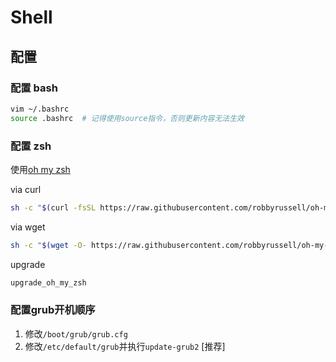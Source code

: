 # Shell

<!-- toc -->

## 配置

### 配置 bash

``` bash
vim ~/.bashrc
source .bashrc  # 记得使用source指令，否则更新内容无法生效
```

### 配置 zsh

使用[oh my zsh](https://github.com/robbyrussell/oh-my-zsh)

via curl

``` zsh
sh -c "$(curl -fsSL https://raw.githubusercontent.com/robbyrussell/oh-my-zsh/master/tools/install.sh)"
```

via wget

``` zsh
sh -c "$(wget -O- https://raw.githubusercontent.com/robbyrussell/oh-my-zsh/master/tools/install.sh)"
```

upgrade

``` zsh
upgrade_oh_my_zsh
```

### 配置grub开机顺序

1. 修改`/boot/grub/grub.cfg`
2. 修改`/etc/default/grub`并执行`update-grub2` [推荐]
